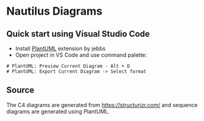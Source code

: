 # Nautilus Diagrams

## Quick start using Visual Studio Code

* Install [PlantUML](https://marketplace.visualstudio.com/items?itemName=jebbs.plantuml) extension by jebbs
* Open project in VS Code and use command palette:
```
# PlantUML: Preview Current Diagram - Alt + D
# PlantUML: Export Current Diagram -> Select format
```

## Source

The C4 diagrams are generated from <https://structurizr.com/> and sequence diagrams are generated using PlantUML.